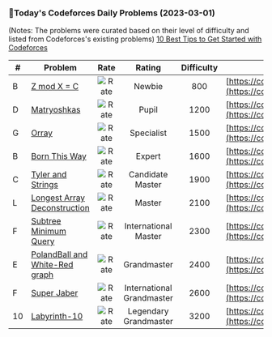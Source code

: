 ### 🌟Today's Codeforces Daily Problems (2023-03-01)
(Notes: The problems were curated based on their level of difficulty and listed from Codeforces's existing problems)
[10 Best Tips to Get Started with Codeforces](https://github.com/ika9810/Codeforces-Daily-Problems/blob/main/10%20Best%20Tips%20to%20Get%20Started%20with%20Codeforces.md)

| # | Problem | Rate| Rating | Difficulty | Contest |
|---| ----- | :--------: | :----------: | :----------: | ---------- |
|B|[Z mod X = C](https://codeforces.com/contest/1684/problem/B)|![Rate](https://img.shields.io/badge/Newbie-800-lightgrey)|Newbie|800|[https://codeforces.com/contest/1684](https://codeforces.com/contest/1684)|
|D|[Matryoshkas](https://codeforces.com/contest/1790/problem/D)|![Rate](https://img.shields.io/badge/Pupil-1200-brightgreen)|Pupil|1200|[https://codeforces.com/contest/1790](https://codeforces.com/contest/1790)|
|G|[Orray](https://codeforces.com/contest/1742/problem/G)|![Rate](https://img.shields.io/badge/Specialist-1500-9cf)|Specialist|1500|[https://codeforces.com/contest/1742](https://codeforces.com/contest/1742)|
|B|[Born This Way](https://codeforces.com/contest/1148/problem/B)|![Rate](https://img.shields.io/badge/Expert-1600-blue)|Expert|1600|[https://codeforces.com/contest/1148](https://codeforces.com/contest/1148)|
|C|[Tyler and Strings](https://codeforces.com/contest/1648/problem/C)|![Rate](https://img.shields.io/badge/Candidate%20Master-1900-blueviolet)|Candidate Master|1900|[https://codeforces.com/contest/1648](https://codeforces.com/contest/1648)|
|L|[Longest Array Deconstruction](https://codeforces.com/contest/1575/problem/L)|![Rate](https://img.shields.io/badge/Master-2100-orange)|Master|2100|[https://codeforces.com/contest/1575](https://codeforces.com/contest/1575)|
|F|[Subtree Minimum Query](https://codeforces.com/contest/893/problem/F)|![Rate](https://img.shields.io/badge/International%20Master-2300-orange)|International Master|2300|[https://codeforces.com/contest/893](https://codeforces.com/contest/893)|
|E|[PolandBall and White-Red graph](https://codeforces.com/contest/755/problem/E)|![Rate](https://img.shields.io/badge/Grandmaster-2400-red)|Grandmaster|2400|[https://codeforces.com/contest/755](https://codeforces.com/contest/755)|
|F|[Super Jaber](https://codeforces.com/contest/1301/problem/F)|![Rate](https://img.shields.io/badge/International%20Grandmaster-2600-red)|International Grandmaster|2600|[https://codeforces.com/contest/1301](https://codeforces.com/contest/1301)|
|10|[Labyrinth-10](https://codeforces.com/contest/921/problem/10)|![Rate](https://img.shields.io/badge/Legendary%20Grandmaster-3200-red)|Legendary Grandmaster|3200|[https://codeforces.com/contest/921](https://codeforces.com/contest/921)|
